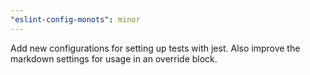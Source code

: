 ```yaml
---
"eslint-config-monots": minor
---
```


Add new configurations for setting up tests with jest. Also improve the markdown settings for usage in an override block.
